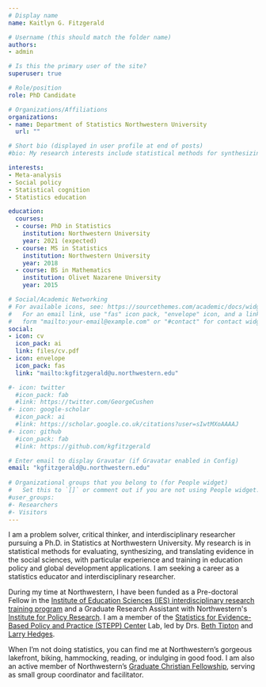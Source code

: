 ```yaml
---
# Display name
name: Kaitlyn G. Fitzgerald

# Username (this should match the folder name)
authors:
- admin

# Is this the primary user of the site?
superuser: true

# Role/position
role: PhD Candidate

# Organizations/Affiliations
organizations:
- name: Department of Statistics Northwestern University
  url: ""

# Short bio (displayed in user profile at end of posts)
#bio: My research interests include statistical methods for synthesizing and translating #evidence in the social policy decision-making context.

interests:
- Meta-analysis
- Social policy
- Statistical cognition
- Statistics education

education:
  courses:
  - course: PhD in Statistics
    institution: Northwestern University
    year: 2021 (expected)
  - course: MS in Statistics
    institution: Northwestern University
    year: 2018
  - course: BS in Mathematics
    institution: Olivet Nazarene University
    year: 2015

# Social/Academic Networking
# For available icons, see: https://sourcethemes.com/academic/docs/widgets/#icons
#   For an email link, use "fas" icon pack, "envelope" icon, and a link in the
#   form "mailto:your-email@example.com" or "#contact" for contact widget.
social:
- icon: cv
  icon_pack: ai
  link: files/cv.pdf
- icon: envelope
  icon_pack: fas
  link: "mailto:kgfitzgerald@u.northwestern.edu"  

#- icon: twitter
  #icon_pack: fab
  #link: https://twitter.com/GeorgeCushen
#- icon: google-scholar
  #icon_pack: ai
  #link: https://scholar.google.co.uk/citations?user=sIwtMXoAAAAJ
#- icon: github
  #icon_pack: fab
  #link: https://github.com/kgfitzgerald

# Enter email to display Gravatar (if Gravatar enabled in Config)
email: "kgfitzgerald@u.northwestern.edu"
  
# Organizational groups that you belong to (for People widget)
#   Set this to `[]` or comment out if you are not using People widget.  
#user_groups:
#- Researchers
#- Visitors
---
```


I am a problem solver, critical thinker, and interdisciplinary researcher pursuing a Ph.D. in Statistics at Northwestern University. My research is in statistical methods for evaluating, synthesizing, and translating evidence in the social sciences, with particular experience and training in education policy and global development applications. I am seeking a career as a statistics educator and interdisciplinary researcher. 

During my time at Northwestern, I have been funded as a Pre-doctoral Fellow in the [Institute of Education Sciences (IES) interdisciplinary research training program](https://ies.ed.gov/funding/grantsearch/details.asp?ID=1463) and a Graduate Research Assistant with Northwestern's [Institute for Policy Research](https://www.ipr.northwestern.edu). I am a member of the [Statistics for Evidence-Based Policy and Practice (STEPP) Center](https://stepp.center) Lab, led by Drs. [Beth Tipton](https://www.bethtipton.com) and [Larry Hedges](https://www.ipr.northwestern.edu/faculty-experts/fellows/hedges.html). 

When I’m not doing statistics, you can find me at Northwestern’s gorgeous lakefront, biking, hammocking, reading, or indulging in good food. I am also an active member of Northwestern’s [Graduate Christian Fellowship](http://studentorgs.northwestern.edu/gcf/), serving as small group coordinator and facilitator.
